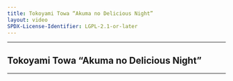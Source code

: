 ```yaml
---
title: Tokoyami Towa “Akuma no Delicious Night”
layout: video
SPDX-License-Identifier: LGPL-2.1-or-later
---
```


---

## Tokoyami Towa “Akuma no Delicious Night”

<div class="container">
  <video-js id="my-video" class="vjs-fluid vjs-layout-medium" controls preload="auto" poster="https://xx58j-my.sharepoint.com/:i:/g/personal/akunanime_xx58j_onmicrosoft_com/Ef4ypQ5ZyNtHtqI9xMk7kAEBi3rxeW6bd-qPPqGyGRyYCQ?download=1">
    <source src="https://xx58j-my.sharepoint.com/:v:/g/personal/peekaboo_xx58j_onmicrosoft_com/ETzkyUYhj8dHptRyR-_3CPQBSVgNMmccoc1vm2Q3BHAZMA?download=1" type="video/mp4"/>
  </video-js>
</div>

---
